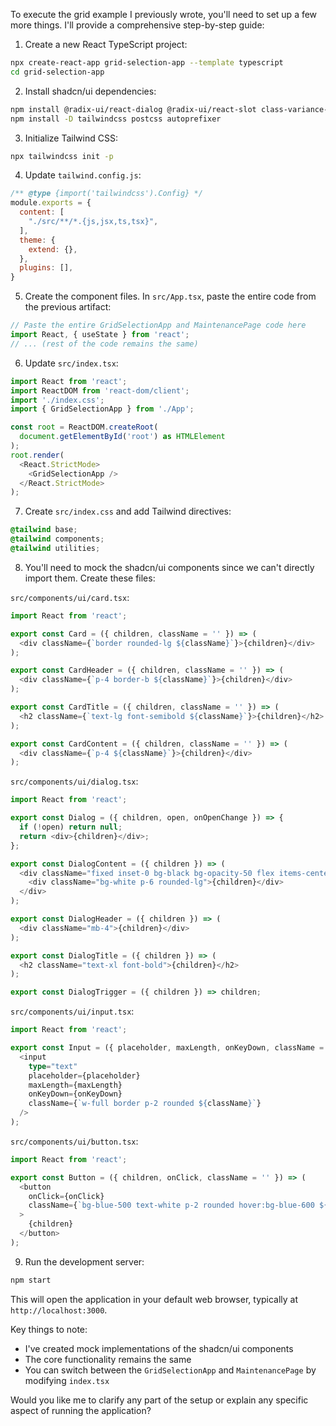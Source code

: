 To execute the grid example I previously wrote, you'll need to set up a few more things. I'll provide a comprehensive step-by-step guide:

1. Create a new React TypeScript project:
```bash
npx create-react-app grid-selection-app --template typescript
cd grid-selection-app
```

2. Install shadcn/ui dependencies:
```bash
npm install @radix-ui/react-dialog @radix-ui/react-slot class-variance-authority clsx tailwind-merge tailwindcss-animate
npm install -D tailwindcss postcss autoprefixer
```

3. Initialize Tailwind CSS:
```bash
npx tailwindcss init -p
```

4. Update `tailwind.config.js`:
```javascript
/** @type {import('tailwindcss').Config} */
module.exports = {
  content: [
    "./src/**/*.{js,jsx,ts,tsx}",
  ],
  theme: {
    extend: {},
  },
  plugins: [],
}
```

5. Create the component files. In `src/App.tsx`, paste the entire code from the previous artifact:
```typescript
// Paste the entire GridSelectionApp and MaintenancePage code here
import React, { useState } from 'react';
// ... (rest of the code remains the same)
```

6. Update `src/index.tsx`:
```typescript
import React from 'react';
import ReactDOM from 'react-dom/client';
import './index.css';
import { GridSelectionApp } from './App';

const root = ReactDOM.createRoot(
  document.getElementById('root') as HTMLElement
);
root.render(
  <React.StrictMode>
    <GridSelectionApp />
  </React.StrictMode>
);
```

7. Create `src/index.css` and add Tailwind directives:
```css
@tailwind base;
@tailwind components;
@tailwind utilities;
```

8. You'll need to mock the shadcn/ui components since we can't directly import them. Create these files:

`src/components/ui/card.tsx`:
```typescript
import React from 'react';

export const Card = ({ children, className = '' }) => (
  <div className={`border rounded-lg ${className}`}>{children}</div>
);

export const CardHeader = ({ children, className = '' }) => (
  <div className={`p-4 border-b ${className}`}>{children}</div>
);

export const CardTitle = ({ children, className = '' }) => (
  <h2 className={`text-lg font-semibold ${className}`}>{children}</h2>
);

export const CardContent = ({ children, className = '' }) => (
  <div className={`p-4 ${className}`}>{children}</div>
);
```

`src/components/ui/dialog.tsx`:
```typescript
import React from 'react';

export const Dialog = ({ children, open, onOpenChange }) => {
  if (!open) return null;
  return <div>{children}</div>;
};

export const DialogContent = ({ children }) => (
  <div className="fixed inset-0 bg-black bg-opacity-50 flex items-center justify-center">
    <div className="bg-white p-6 rounded-lg">{children}</div>
  </div>
);

export const DialogHeader = ({ children }) => (
  <div className="mb-4">{children}</div>
);

export const DialogTitle = ({ children }) => (
  <h2 className="text-xl font-bold">{children}</h2>
);

export const DialogTrigger = ({ children }) => children;
```

`src/components/ui/input.tsx`:
```typescript
import React from 'react';

export const Input = ({ placeholder, maxLength, onKeyDown, className = '' }) => (
  <input 
    type="text" 
    placeholder={placeholder}
    maxLength={maxLength}
    onKeyDown={onKeyDown}
    className={`w-full border p-2 rounded ${className}`}
  />
);
```

`src/components/ui/button.tsx`:
```typescript
import React from 'react';

export const Button = ({ children, onClick, className = '' }) => (
  <button 
    onClick={onClick} 
    className={`bg-blue-500 text-white p-2 rounded hover:bg-blue-600 ${className}`}
  >
    {children}
  </button>
);
```

9. Run the development server:
```bash
npm start
```

This will open the application in your default web browser, typically at `http://localhost:3000`.

Key things to note:
- I've created mock implementations of the shadcn/ui components
- The core functionality remains the same
- You can switch between the `GridSelectionApp` and `MaintenancePage` by modifying `index.tsx`

Would you like me to clarify any part of the setup or explain any specific aspect of running the application?
